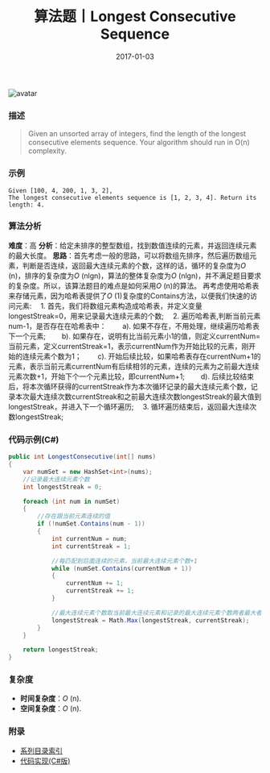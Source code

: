 ﻿---
title: 算法题丨Longest Consecutive Sequence
tags:
  - 算法
  - 编程技巧
  - 数据结构
categories: 计算机基础
date: 2017-01-03
---
![avatar](https://mysite.bj.bcebos.com/images/articles/43aa6878-123e-40ae-84c5-ca0e19bee1ae.jpg)
### 描述
>Given an unsorted array of integers, find the length of the longest consecutive elements sequence.
Your algorithm should run in O(n) complexity.

### 示例
 ```
Given [100, 4, 200, 1, 3, 2],
The longest consecutive elements sequence is [1, 2, 3, 4]. Return its length: 4.
 ```
<!-- more -->
### 算法分析
**难度**：高
**分析**：给定未排序的整型数组，找到数值连续的元素，并返回连续元素的最大长度。
**思路**：首先考虑一般的思路，可以将数组先排序，然后遍历数组元素，判断是否连续，返回最大连续元素的个数，这样的话，循环的复杂度为*O* (n)，排序的复杂度为*O* (nlgn)，算法的整体复杂度为*O* (nlgn)，并不满足题目要求的复杂度。所以，该算法题目的难点是如何采用*O* (n)的算法。
再考虑使用哈希表来存储元素，因为哈希表提供了*O* (1)复杂度的Contains方法，以便我们快速的访问元素:
&emsp;1. 首先，我们将数组元素构造成哈希表，并定义变量longestStreak=0，用来记录最大连续元素的个数;
&emsp;2. 遍历哈希表,判断当前元素num-1，是否存在在哈希表中：
&emsp;&emsp;a). 如果不存在，不用处理，继续遍历哈希表下一个元素;
&emsp;&emsp;b). 如果存在，说明有比当前元素小1的值，则定义currentNum=当前元素，定义currentStreak=1，表示currentNum作为开始比较的元素，刚开始的连续元素个数为1；
&emsp;&emsp;c). 开始后续比较，如果哈希表存在currentNum+1的元素，表示当前元素currentNum有后续相邻的元素，连续的元素为之前最大连续元素次数+1，开始下个一个元素比较，即currentNum+1;
&emsp;&emsp;d). 后续比较结束后，将本次循环获得的currentStreak作为本次循环记录的最大连续元素个数，记录本次最大连续次数currentStreak和之前最大连续次数longestStreak的最大值到longestStreak，并进入下一个循环遍历;
&emsp;3. 循环遍历结束后，返回最大连续次数longestStreak;

### 代码示例(C#)
```csharp
public int LongestConsecutive(int[] nums)
{
    var numSet = new HashSet<int>(nums);
    //记录最大连续元素个数
    int longestStreak = 0;

    foreach (int num in numSet)
    {
        //存在跟当前元素连续的值
        if (!numSet.Contains(num - 1))
        {
            int currentNum = num;
            int currentStreak = 1;

            //每匹配到后面连续的元素，当前最大连续元素个数+1
            while (numSet.Contains(currentNum + 1))
            {
                currentNum += 1;
                currentStreak += 1;
            }

            //最大连续元素个数取当前最大连续元素和记录的最大连续元素个数两者最大者
            longestStreak = Math.Max(longestStreak, currentStreak);
        }
    }

    return longestStreak;
}                                          
 ```
### 复杂度
- **时间复杂度**：*O* (n). 
- **空间复杂度**：*O* (n).

### 附录
- [系列目录索引](/posts/algorithm/index/)
- [代码实现(C#版)](https://github.com/lizzie2008/LeetCode.git)
